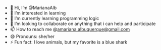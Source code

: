 - 👋 Hi, I’m @MarianaAlb
- 👀 I’m interested in learning 
- 🌱 I’m currently learning programming logic
- 💞️ I’m looking to collaborate on anything that i can help and participate 
- 📫 How to reach me @amariana.albuquerque@gmail.com
- 😄 Pronouns: she/her
- ⚡ Fun fact: I love animals, but my favorite is a blue shark
